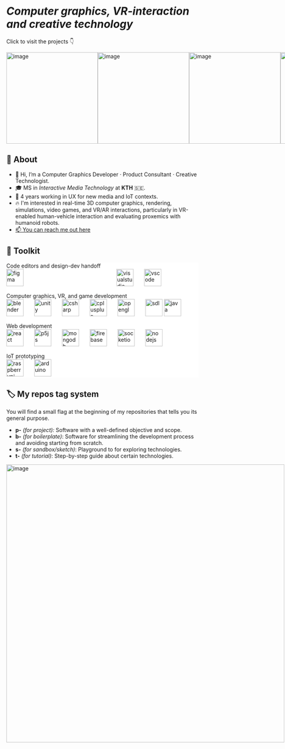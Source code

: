 <!--![header](https://capsule-render.vercel.app/api?type=venom&height=400&text=David%20Giraldo&desc=Computer%20Graphics%20Developer)-->
# _Computer graphics, VR-interaction and creative technology_

Click to visit the projects 👇
<div style="width: 100; display: flex; align-items: center; justify-content: space-evenly;">
  <!--img width="240" alt="image" src="https://github.com/user-attachments/assets/9be7b28e-305d-4635-9b7a-c907d874c8a1"-->
  <!--a href="https://github.com/DavidGiraldoCode/t-spatial_partitioning/tree/main" target="_blank" https://github.com/user-attachments/assets/705e01f5-3e69-40c7-8447-c6f9cd0f741b-->
  <a href="https://github.com/DavidGiraldoCode/p-MS_Thesis_Faster_Volumetric_Cloudscapes_with_GPU-based_Decoupled_Ray_Marching" target="_blank">  
    <img width="240" height="240" alt="image" src="https://github.com/user-attachments/assets/190b4851-ef8f-400c-81be-aa8a0090b60f" />
  </a>
  <a href="https://github.com/DavidGiraldoCode/s-Evaluating_VR_teleportation_under_stressful_gameplay/tree/main" target="_blank">
    <img width="240" alt="image" src="https://github.com/DavidGiraldoCode/s-Evaluating_VR_teleportation_under_stressful_gameplay/blob/main/Assets/Art/Images/cheating_control.gif"/>
  </a>
  <a href="https://github.com/AdvancedGraphicWizards/p-plane_panic" target="_blank">
    <img width="240" alt="image" src="https://github.com/user-attachments/assets/ed4bc110-bf0d-4751-80ef-c7c5b3a4c992"/>
  </a>
  <a href="https://github.com/DavidGiraldoCode/p-authoring_boids_RBF_interpolation" target="_blank">
    <img width="240" alt="image" src="https://github.com/user-attachments/assets/62b64793-0b49-4153-9692-6d2931421c09"/>
  </a>
  <a href="https://github.com/Interactive-Rocket/p-LostToTime-game" target="_blank">  
    <img width="240" height="240" alt="image" src="https://github.com/user-attachments/assets/226ef4e3-a6c4-4d5c-a73e-8ce071dc3448" />
  </a>
  <a href="https://github.com/DavidGiraldoCode/p_gmtk_game_jam_build_to_scale" target="_blank">  
    <img width="240" height="240" alt="image" src="https://img.itch.zone/aW1hZ2UvMjkxNTY4MC8xNzQ5MTI2Ny5naWY=/original/Ju9D98.gif" />
  </a>
  
</div>

## 🐲 About
- 👋 Hi, I’m a Computer Graphics Developer · Product Consultant · Creative Technologist.
- 🎓 MS in *Interactive Media Technology* at **KTH** 🇸🇪.
- 💼 4 years working in UX for new media and IoT contexts.
- 🔥 I'm interested in real-time 3D computer graphics, rendering, simulations, video games, and VR/AR interactions, particularly in VR-enabled human-vehicle interaction and evaluating proxemics with humanoid robots.
- [📫 You can reach me out here](https://how-to-find-me.netlify.app)


## 🧰 Toolkit
<div align="left" style="background-color:white">
  <p> Code editors and design-dev handoff</br>
    <img src="https://cdn.jsdelivr.net/gh/devicons/devicon@latest/icons/figma/figma-original.svg" alt="figma" style="height:45px; width:auto; margin-right:240px;"/>
    <img src="https://cdn.jsdelivr.net/gh/devicons/devicon@latest/icons/visualstudio/visualstudio-original.svg" alt="visualstudio" style="height:45px; width:auto; margin-right:24px;"/>
    <img src="https://cdn.jsdelivr.net/gh/devicons/devicon/icons/vscode/vscode-original.svg" alt="vscode" style="height:45px; width:auto; margin-right:24px;"/>
  </p>
  <p> Computer graphics, VR, and game development </br>
    <img src="https://cdn.jsdelivr.net/gh/devicons/devicon@latest/icons/blender/blender-original.svg" alt="blender" style="height:45px; width:auto; margin-right:24px;"/>
    <img src="https://cdn.jsdelivr.net/gh/devicons/devicon@latest/icons/unity/unity-original.svg" alt="unity" style="height:45px; width:auto; margin-right:24px;"/>
    <img src="https://cdn.jsdelivr.net/gh/devicons/devicon@latest/icons/csharp/csharp-original.svg" alt="csharp" style="height:45px; width:auto; margin-right:24px;"/>
    <img src="https://cdn.jsdelivr.net/gh/devicons/devicon@latest/icons/cplusplus/cplusplus-original.svg" alt="cplusplus" style="height:45px; width:auto; margin-right:24px;"/>
    <img src="https://cdn.jsdelivr.net/gh/devicons/devicon@latest/icons/opengl/opengl-plain.svg" alt="opengl" style="height:45px; width:auto; margin-right:24px;"/>
    <img src="https://cdn.jsdelivr.net/gh/devicons/devicon@latest/icons/sdl/sdl-plain.svg" alt="sdl" style="height:45px; width:auto;"/>
    <img src="https://cdn.jsdelivr.net/gh/devicons/devicon@latest/icons/java/java-original.svg" alt="java" style="height:45px; width:auto;"/>
  </p>
  <p> Web development </br>
    <img src="https://cdn.jsdelivr.net/gh/devicons/devicon@latest/icons/react/react-original.svg" alt="react" style="height:45px; width:auto; margin-right:24px;"/>
    <img src="https://cdn.jsdelivr.net/gh/devicons/devicon@latest/icons/p5js/p5js-original.svg" alt="p5js" style="height:45px; width:auto; margin-right:24px;"/>
    <img src="https://cdn.jsdelivr.net/gh/devicons/devicon@latest/icons/mongodb/mongodb-plain-wordmark.svg" alt="mongodb" style="height:45px; width:auto; margin-right:24px;"/>
    <img src="https://cdn.jsdelivr.net/gh/devicons/devicon@latest/icons/firebase/firebase-original.svg" alt="firebase" style="height:45px; width:auto; margin-right:24px;"/>
    <img src="https://cdn.jsdelivr.net/gh/devicons/devicon@latest/icons/socketio/socketio-original-wordmark.svg" alt="socketio" style="height:45px; width:auto; margin-right:24px;"/>
    <img src="https://cdn.jsdelivr.net/gh/devicons/devicon@latest/icons/nodejs/nodejs-original-wordmark.svg" alt="nodejs" style="height:45px; width:auto; margin-right:24px;"/>
  </p>
  <p> IoT prototyping </br>
    <img src="https://cdn.jsdelivr.net/gh/devicons/devicon@latest/icons/raspberrypi/raspberrypi-original.svg" alt="raspberrypi" style="height:45px; width:auto; margin-right:24px;"/>
    <img src="https://cdn.jsdelivr.net/gh/devicons/devicon@latest/icons/arduino/arduino-original-wordmark.svg" alt="arduino" style="height:45px; width:auto; margin-right:24px;"/>
  </p>
</div>



## 🏷️ My repos tag system
You will find a small flag at the beginning of my repositories that tells you its general purpose.
- **p-** *(for project):* Software with a well-defined objective and scope.
- **b-** *(for boilerplate)*: Software for streamlining the development process and avoiding starting from scratch.
- **s-** *(for sandbox/sketch)*: Playground to for exploring technologies.
- **t-** *(for tutorial)*: Step-by-step guide about certain technologies.

<div style="display: flex; justify-content: space-between;">
  <a href="https://github.com/AdvancedGraphicWizards/p-plane_panic" target="_blank">
    <img width="730" alt="image" src="https://github.com/DavidGiraldoCode/s-Shader_graphics_and_VFX_with_HLSL_Unity/blob/main/Assets/Images/half_lambert_especular_no_toon.png">
  </a>
</div>
  
<!---
DavidGiraldoCode/DavidGiraldoCode is a ✨ special ✨ repository because its `README.md` (this file) appears on your GitHub profile.
You can click the Preview link to take a look at your changes.
--->

